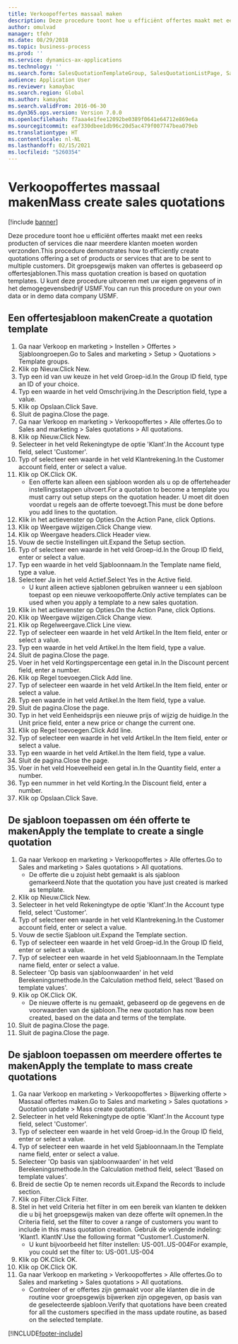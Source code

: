 ```yaml
---
title: Verkoopoffertes massaal maken
description: Deze procedure toont hoe u efficiënt offertes maakt met een reeks producten of services die naar meerdere klanten moeten worden verzonden.
author: omulvad
manager: tfehr
ms.date: 08/29/2018
ms.topic: business-process
ms.prod: ''
ms.service: dynamics-ax-applications
ms.technology: ''
ms.search.form: SalesQuotationTemplateGroup, SalesQuotationListPage, SalesCreateQuotation, SalesQuotationTable, SysQueryForm, SalesQuickQuote
audience: Application User
ms.reviewer: kamaybac
ms.search.region: Global
ms.author: kamaybac
ms.search.validFrom: 2016-06-30
ms.dyn365.ops.version: Version 7.0.0
ms.openlocfilehash: f7aaa4e1fee12092be0389f0641e64712e869e6a
ms.sourcegitcommit: eaf330dbee1db96c20d5ac479f007747bea079eb
ms.translationtype: HT
ms.contentlocale: nl-NL
ms.lasthandoff: 02/15/2021
ms.locfileid: "5260354"
---
```

# <a name="mass-create-sales-quotations"></a><span data-ttu-id="02f11-103">Verkoopoffertes massaal maken</span><span class="sxs-lookup"><span data-stu-id="02f11-103">Mass create sales quotations</span></span>

[!include [banner](../../includes/banner.md)]

<span data-ttu-id="02f11-104">Deze procedure toont hoe u efficiënt offertes maakt met een reeks producten of services die naar meerdere klanten moeten worden verzonden.</span><span class="sxs-lookup"><span data-stu-id="02f11-104">This procedure demonstrates how to efficiently create quotations offering a set of products or services that are to be sent to multiple customers.</span></span> <span data-ttu-id="02f11-105">Dit groepsgewijs maken van offertes is gebaseerd op offertesjablonen.</span><span class="sxs-lookup"><span data-stu-id="02f11-105">This mass quotation creation is based on quotation templates.</span></span> <span data-ttu-id="02f11-106">U kunt deze procedure uitvoeren met uw eigen gegevens of in het demogegevensbedrijf USMF.</span><span class="sxs-lookup"><span data-stu-id="02f11-106">You can run this procedure on your own data or in demo data company USMF.</span></span>


## <a name="create-a-quotation-template"></a><span data-ttu-id="02f11-107">Een offertesjabloon maken</span><span class="sxs-lookup"><span data-stu-id="02f11-107">Create a quotation template</span></span>
1. <span data-ttu-id="02f11-108">Ga naar Verkoop en marketing > Instellen > Offertes > Sjabloongroepen.</span><span class="sxs-lookup"><span data-stu-id="02f11-108">Go to Sales and marketing > Setup > Quotations > Template groups.</span></span>
2. <span data-ttu-id="02f11-109">Klik op Nieuw.</span><span class="sxs-lookup"><span data-stu-id="02f11-109">Click New.</span></span>
3. <span data-ttu-id="02f11-110">Typ een id van uw keuze in het veld Groep-id.</span><span class="sxs-lookup"><span data-stu-id="02f11-110">In the Group ID field, type an ID of your choice.</span></span>
4. <span data-ttu-id="02f11-111">Typ een waarde in het veld Omschrijving.</span><span class="sxs-lookup"><span data-stu-id="02f11-111">In the Description field, type a value.</span></span>
5. <span data-ttu-id="02f11-112">Klik op Opslaan.</span><span class="sxs-lookup"><span data-stu-id="02f11-112">Click Save.</span></span>
6. <span data-ttu-id="02f11-113">Sluit de pagina.</span><span class="sxs-lookup"><span data-stu-id="02f11-113">Close the page.</span></span>
7. <span data-ttu-id="02f11-114">Ga naar Verkoop en marketing > Verkoopoffertes > Alle offertes.</span><span class="sxs-lookup"><span data-stu-id="02f11-114">Go to Sales and marketing > Sales quotations > All quotations.</span></span>
8. <span data-ttu-id="02f11-115">Klik op Nieuw.</span><span class="sxs-lookup"><span data-stu-id="02f11-115">Click New.</span></span>
9. <span data-ttu-id="02f11-116">Selecteer in het veld Rekeningtype de optie 'Klant'.</span><span class="sxs-lookup"><span data-stu-id="02f11-116">In the Account type field, select 'Customer'.</span></span>
10. <span data-ttu-id="02f11-117">Typ of selecteer een waarde in het veld Klantrekening.</span><span class="sxs-lookup"><span data-stu-id="02f11-117">In the Customer account field, enter or select a value.</span></span>
11. <span data-ttu-id="02f11-118">Klik op OK.</span><span class="sxs-lookup"><span data-stu-id="02f11-118">Click OK.</span></span>
    * <span data-ttu-id="02f11-119">Een offerte kan alleen een sjabloon worden als u op de offerteheader instellingsstappen uitvoert.</span><span class="sxs-lookup"><span data-stu-id="02f11-119">For a quotation to become a template you must carry out  setup steps on the quotation header.</span></span> <span data-ttu-id="02f11-120">U moet dit doen voordat u regels aan de offerte toevoegt.</span><span class="sxs-lookup"><span data-stu-id="02f11-120">This must be done before you add lines to the quotation.</span></span>   
12. <span data-ttu-id="02f11-121">Klik in het actievenster op Opties.</span><span class="sxs-lookup"><span data-stu-id="02f11-121">On the Action Pane, click Options.</span></span>
13. <span data-ttu-id="02f11-122">Klik op Weergave wijzigen.</span><span class="sxs-lookup"><span data-stu-id="02f11-122">Click Change view.</span></span>
14. <span data-ttu-id="02f11-123">Klik op Weergave headers.</span><span class="sxs-lookup"><span data-stu-id="02f11-123">Click Header view.</span></span>
15. <span data-ttu-id="02f11-124">Vouw de sectie Instellingen uit.</span><span class="sxs-lookup"><span data-stu-id="02f11-124">Expand the Setup section.</span></span>
16. <span data-ttu-id="02f11-125">Typ of selecteer een waarde in het veld Groep-id.</span><span class="sxs-lookup"><span data-stu-id="02f11-125">In the Group ID field, enter or select a value.</span></span>
17. <span data-ttu-id="02f11-126">Typ een waarde in het veld Sjabloonnaam.</span><span class="sxs-lookup"><span data-stu-id="02f11-126">In the Template name field, type a value.</span></span>
18. <span data-ttu-id="02f11-127">Selecteer Ja in het veld Actief.</span><span class="sxs-lookup"><span data-stu-id="02f11-127">Select Yes in the Active field.</span></span>
    * <span data-ttu-id="02f11-128">U kunt alleen actieve sjablonen gebruiken wanneer u een sjabloon toepast op een nieuwe verkoopofferte.</span><span class="sxs-lookup"><span data-stu-id="02f11-128">Only active templates can be used when you apply a template to a new sales quotation.</span></span>  
19. <span data-ttu-id="02f11-129">Klik in het actievenster op Opties.</span><span class="sxs-lookup"><span data-stu-id="02f11-129">On the Action Pane, click Options.</span></span>
20. <span data-ttu-id="02f11-130">Klik op Weergave wijzigen.</span><span class="sxs-lookup"><span data-stu-id="02f11-130">Click Change view.</span></span>
21. <span data-ttu-id="02f11-131">Klik op Regelweergave.</span><span class="sxs-lookup"><span data-stu-id="02f11-131">Click Line view.</span></span>
22. <span data-ttu-id="02f11-132">Typ of selecteer een waarde in het veld Artikel.</span><span class="sxs-lookup"><span data-stu-id="02f11-132">In the Item field, enter or select a value.</span></span>
23. <span data-ttu-id="02f11-133">Typ een waarde in het veld Artikel.</span><span class="sxs-lookup"><span data-stu-id="02f11-133">In the Item field, type a value.</span></span>
24. <span data-ttu-id="02f11-134">Sluit de pagina.</span><span class="sxs-lookup"><span data-stu-id="02f11-134">Close the page.</span></span>
25. <span data-ttu-id="02f11-135">Voer in het veld Kortingspercentage een getal in.</span><span class="sxs-lookup"><span data-stu-id="02f11-135">In the Discount percent field, enter a number.</span></span>
26. <span data-ttu-id="02f11-136">Klik op Regel toevoegen.</span><span class="sxs-lookup"><span data-stu-id="02f11-136">Click Add line.</span></span>
27. <span data-ttu-id="02f11-137">Typ of selecteer een waarde in het veld Artikel.</span><span class="sxs-lookup"><span data-stu-id="02f11-137">In the Item field, enter or select a value.</span></span>
28. <span data-ttu-id="02f11-138">Typ een waarde in het veld Artikel.</span><span class="sxs-lookup"><span data-stu-id="02f11-138">In the Item field, type a value.</span></span>
29. <span data-ttu-id="02f11-139">Sluit de pagina.</span><span class="sxs-lookup"><span data-stu-id="02f11-139">Close the page.</span></span>
30. <span data-ttu-id="02f11-140">Typ in het veld Eenheidsprijs een nieuwe prijs of wijzig de huidige.</span><span class="sxs-lookup"><span data-stu-id="02f11-140">In the Unit price field, enter a new price or change the current one.</span></span>
31. <span data-ttu-id="02f11-141">Klik op Regel toevoegen.</span><span class="sxs-lookup"><span data-stu-id="02f11-141">Click Add line.</span></span>
32. <span data-ttu-id="02f11-142">Typ of selecteer een waarde in het veld Artikel.</span><span class="sxs-lookup"><span data-stu-id="02f11-142">In the Item field, enter or select a value.</span></span>
33. <span data-ttu-id="02f11-143">Typ een waarde in het veld Artikel.</span><span class="sxs-lookup"><span data-stu-id="02f11-143">In the Item field, type a value.</span></span>
34. <span data-ttu-id="02f11-144">Sluit de pagina.</span><span class="sxs-lookup"><span data-stu-id="02f11-144">Close the page.</span></span>
35. <span data-ttu-id="02f11-145">Voer in het veld Hoeveelheid een getal in.</span><span class="sxs-lookup"><span data-stu-id="02f11-145">In the Quantity field, enter a number.</span></span>
36. <span data-ttu-id="02f11-146">Typ een nummer in het veld Korting.</span><span class="sxs-lookup"><span data-stu-id="02f11-146">In the Discount field, enter a number.</span></span>
37. <span data-ttu-id="02f11-147">Klik op Opslaan.</span><span class="sxs-lookup"><span data-stu-id="02f11-147">Click Save.</span></span>

## <a name="apply-the-template-to-create-a-single-quotation"></a><span data-ttu-id="02f11-148">De sjabloon toepassen om één offerte te maken</span><span class="sxs-lookup"><span data-stu-id="02f11-148">Apply the template to create a single quotation</span></span>
1. <span data-ttu-id="02f11-149">Ga naar Verkoop en marketing > Verkoopoffertes > Alle offertes.</span><span class="sxs-lookup"><span data-stu-id="02f11-149">Go to Sales and marketing > Sales quotations > All quotations.</span></span>
    * <span data-ttu-id="02f11-150">De offerte die u zojuist hebt gemaakt is als sjabloon gemarkeerd.</span><span class="sxs-lookup"><span data-stu-id="02f11-150">Note that the quotation you have just created is marked as template.</span></span>  
2. <span data-ttu-id="02f11-151">Klik op Nieuw.</span><span class="sxs-lookup"><span data-stu-id="02f11-151">Click New.</span></span>
3. <span data-ttu-id="02f11-152">Selecteer in het veld Rekeningtype de optie 'Klant'.</span><span class="sxs-lookup"><span data-stu-id="02f11-152">In the Account type field, select 'Customer'.</span></span>
4. <span data-ttu-id="02f11-153">Typ of selecteer een waarde in het veld Klantrekening.</span><span class="sxs-lookup"><span data-stu-id="02f11-153">In the Customer account field, enter or select a value.</span></span>
5. <span data-ttu-id="02f11-154">Vouw de sectie Sjabloon uit.</span><span class="sxs-lookup"><span data-stu-id="02f11-154">Expand the Template section.</span></span>
6. <span data-ttu-id="02f11-155">Typ of selecteer een waarde in het veld Groep-id.</span><span class="sxs-lookup"><span data-stu-id="02f11-155">In the Group ID field, enter or select a value.</span></span>
7. <span data-ttu-id="02f11-156">Typ of selecteer een waarde in het veld Sjabloonnaam.</span><span class="sxs-lookup"><span data-stu-id="02f11-156">In the Template name field, enter or select a value.</span></span>
8. <span data-ttu-id="02f11-157">Selecteer 'Op basis van sjabloonwaarden' in het veld Berekeningsmethode.</span><span class="sxs-lookup"><span data-stu-id="02f11-157">In the Calculation method field, select 'Based on template values'.</span></span>
9. <span data-ttu-id="02f11-158">Klik op OK.</span><span class="sxs-lookup"><span data-stu-id="02f11-158">Click OK.</span></span>
    * <span data-ttu-id="02f11-159">De nieuwe offerte is nu gemaakt, gebaseerd op de gegevens en de voorwaarden van de sjabloon.</span><span class="sxs-lookup"><span data-stu-id="02f11-159">The new quotation has now been created, based on the data and terms of the template.</span></span>  
10. <span data-ttu-id="02f11-160">Sluit de pagina.</span><span class="sxs-lookup"><span data-stu-id="02f11-160">Close the page.</span></span>
11. <span data-ttu-id="02f11-161">Sluit de pagina.</span><span class="sxs-lookup"><span data-stu-id="02f11-161">Close the page.</span></span>

## <a name="apply-the-template-to-mass-create-quotations"></a><span data-ttu-id="02f11-162">De sjabloon toepassen om meerdere offertes te maken</span><span class="sxs-lookup"><span data-stu-id="02f11-162">Apply the template to mass create quotations</span></span>
1. <span data-ttu-id="02f11-163">Ga naar Verkoop en marketing > Verkoopoffertes > Bijwerking offerte > Massaal offertes maken.</span><span class="sxs-lookup"><span data-stu-id="02f11-163">Go to Sales and marketing > Sales quotations > Quotation update > Mass create quotations.</span></span>
2. <span data-ttu-id="02f11-164">Selecteer in het veld Rekeningtype de optie 'Klant'.</span><span class="sxs-lookup"><span data-stu-id="02f11-164">In the Account type field, select 'Customer'.</span></span>
3. <span data-ttu-id="02f11-165">Typ of selecteer een waarde in het veld Groep-id.</span><span class="sxs-lookup"><span data-stu-id="02f11-165">In the Group ID field, enter or select a value.</span></span>
4. <span data-ttu-id="02f11-166">Typ of selecteer een waarde in het veld Sjabloonnaam.</span><span class="sxs-lookup"><span data-stu-id="02f11-166">In the Template name field, enter or select a value.</span></span>
5. <span data-ttu-id="02f11-167">Selecteer 'Op basis van sjabloonwaarden' in het veld Berekeningsmethode.</span><span class="sxs-lookup"><span data-stu-id="02f11-167">In the Calculation method field, select 'Based on template values'.</span></span>
6. <span data-ttu-id="02f11-168">Breid de sectie Op te nemen records uit.</span><span class="sxs-lookup"><span data-stu-id="02f11-168">Expand the Records to include section.</span></span>
7. <span data-ttu-id="02f11-169">Klik op Filter.</span><span class="sxs-lookup"><span data-stu-id="02f11-169">Click Filter.</span></span>
8. <span data-ttu-id="02f11-170">Stel in het veld Criteria het filter in om een bereik van klanten te dekken die u bij het groepsgewijs maken van deze offerte wilt opnemen.</span><span class="sxs-lookup"><span data-stu-id="02f11-170">In the Criteria field, set the filter to cover a range of customers you want to include in this mass quotation creation.</span></span> <span data-ttu-id="02f11-171">Gebruik de volgende indeling: 'Klant1. KlantN'.</span><span class="sxs-lookup"><span data-stu-id="02f11-171">Use the following format "Customer1..CustomerN.</span></span>
    * <span data-ttu-id="02f11-172">U kunt bijvoorbeeld het filter instellen: US-001..US-004</span><span class="sxs-lookup"><span data-stu-id="02f11-172">For example, you could set the filter to: US-001..US-004</span></span>  
9. <span data-ttu-id="02f11-173">Klik op OK.</span><span class="sxs-lookup"><span data-stu-id="02f11-173">Click OK.</span></span>
10. <span data-ttu-id="02f11-174">Klik op OK.</span><span class="sxs-lookup"><span data-stu-id="02f11-174">Click OK.</span></span>
11. <span data-ttu-id="02f11-175">Ga naar Verkoop en marketing > Verkoopoffertes > Alle offertes.</span><span class="sxs-lookup"><span data-stu-id="02f11-175">Go to Sales and marketing > Sales quotations > All quotations.</span></span>
    * <span data-ttu-id="02f11-176">Controleer of er offertes zijn gemaakt voor alle klanten die in de routine voor groepsgewijs bijwerken zijn opgegeven, op basis van de geselecteerde sjabloon.</span><span class="sxs-lookup"><span data-stu-id="02f11-176">Verify that quotations have been created for all the customers specified in the mass update routine, as based on the selected template.</span></span>  



[!INCLUDE[footer-include](../../../includes/footer-banner.md)]